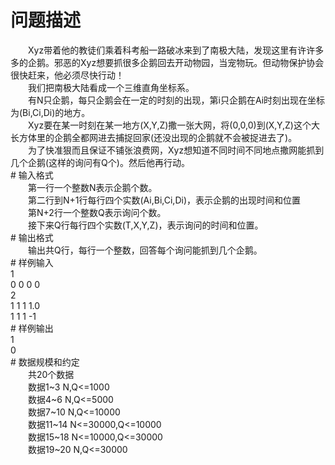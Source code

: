 <div id="pcont1" style="margin-top:20px; display:block;">

# 问题描述

<div class="pdcont">　　Xyz带着他的教徒们乘着科考船一路破冰来到了南极大陆，发现这里有许许多多的企鹅。邪恶的Xyz想要抓很多企鹅回去开动物园，当宠物玩。但动物保护协会很快赶来，他必须尽快行动！<br/>
　　我们把南极大陆看成一个三维直角坐标系。<br/>
　　有N只企鹅，每只企鹅会在一定的时刻的出现，第i只企鹅在Ai时刻出现在坐标为(Bi,Ci,Di)的地方。<br/>
　　Xyz要在某一时刻在某一地方(X,Y,Z)撒一张大网，将(0,0,0)到(X,Y,Z)这个大长方体里的企鹅全都网进去捕捉回家(还没出现的企鹅就不会被捉进去了)。<br/>
　　为了快准狠而且保证不铺张浪费网，Xyz想知道不同时间不同地点撒网能抓到几个企鹅(这样的询问有Q个)。然后他再行动。</div>
# 输入格式

<div class="pdcont">　　第一行一个整数N表示企鹅个数。<br/>
　　第二行到N+1行每行四个实数(Ai,Bi,Ci,Di)，表示企鹅的出现时间和位置<br/>
　　第N+2行一个整数Q表示询问个数。<br/>
　　接下来Q行每行四个实数(T,X,Y,Z)，表示询问的时间和位置。</div>
# 输出格式

<div class="pdcont">　　输出共Q行，每行一个整数，回答每个询问能抓到几个企鹅。</div>
# 样例输入

<div class="pddata">1<br/>
0 0 0 0<br/>
2<br/>
1 1 1 1.0<br/>
1 1 1 -1</div>
# 样例输出

<div class="pddata">1<br/>
0</div>
# 数据规模和约定

<div class="pdcont">　　共20个数据<br/>
　　数据1~3   N,Q&lt;=1000<br/>
　　数据4~6   N,Q&lt;=5000<br/>
　　数据7~10  N,Q&lt;=10000<br/>
　　数据11~14  N&lt;=30000,Q&lt;=10000<br/>
　　数据15~18  N&lt;=10000,Q&lt;=30000<br/>
　　数据19~20  N,Q&lt;=30000</div>

</div>